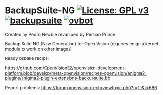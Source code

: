 BackupSuite-NG [![License: GPL v3](https://img.shields.io/badge/License-GPLv3-blue.svg)](https://www.gnu.org/licenses/gpl-3.0) [![backupsuite](https://github.com/OpenVisionE2/BackupSuite-NG/actions/workflows/backupsuite.yml/badge.svg)](https://github.com/OpenVisionE2/BackupSuite-NG/actions/workflows/backupsuite.yml) [![ovbot](https://github.com/OpenVisionE2/BackupSuite-NG/actions/workflows/ovbot.yml/badge.svg)](https://github.com/OpenVisionE2/BackupSuite-NG/actions/workflows/ovbot.yml)
==============
Created by Pedro Newbie revamped by Persian Prince

Backup Suite NG (New Generation) for Open Vision (requires enigma kernel module to work on other images)

Ready bitbake recipe:

https://github.com/OpenVisionE2/openvision-development-platform/blob/develop/meta-openvision/recipes-openvision/enigma2-plugins/enigma2-plugin-extensions-backupsuite.bb

Report problems: https://forum.openvision.tech/viewtopic.php?f=10&t=686
